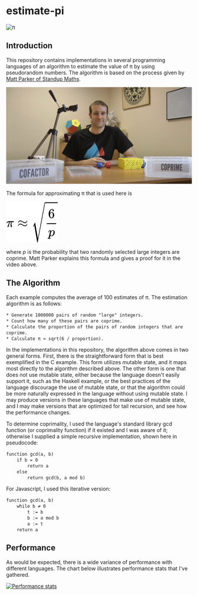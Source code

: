 # estimate-pi

<img src="https://upload.wikimedia.org/wikipedia/commons/4/42/Greek_lc_pi.svg" alt="π" width="75"/>

## Introduction

This repository contains implementations in several programming languages of an algorithm to estimate the value of &pi; by using pseudorandom numbers. The algorithm is based on the process given by [Matt Parker of Standup Maths](https://www.youtube.com/watch?v=RZBhSi_PwHU).

[![Matt Parker](https://raw.githubusercontent.com/clementi/estimate-pi/master/matt-parker.png)](https://www.youtube.com/watch?v=RZBhSi_PwHU)

The formula for approximating &pi; that is used here is

![Approximating pi](./formula.svg)

where _p_ is the probability that two randomly selected large integers are coprime. Matt Parker explains this formula and gives a proof for it in the video above.

## The Algorithm

Each example computes the average of 100 estimates of &pi;. The estimation algorithm is as follows:

```
* Generate 1000000 pairs of random "large" integers.
* Count how many of these pairs are coprime.
* Calculate the proportion of the pairs of random integers that are coprime.
* Calculate π ≈ sqrt(6 / proportion).
```

In the implementations in this repository, the algorithm above comes in two general forms. First, there is the straightforward form that is best exemplified in the C example. This form utilizes mutable state, and it maps most directly to the algorithm described above. The other form is one that does not use mutable state, either because the language doesn't easily support it, such as the Haskell example, or the best practices of the language discourage the use of mutable state, or that the algorithm could be more naturally expressed in the language without using mutable state. I may produce versions in these languages that make use of mutable state, and I may make versions that are optimized for tail recursion, and see how the performance changes.

To determine coprimality, I used the language's standard library gcd function (or coprimality function) if it existed and I was aware of it; otherwise I supplied a simple recursive implementation, shown here in pseudocode:

```
function gcd(a, b)
    if b = 0
        return a
    else
        return gcd(b, a mod b)
```

For Javascript, I used this iterative version:

```
function gcd(a, b)
    while b ≠ 0
        t := b
        b := a mod b
        a := t
    return a
```

## Performance

As would be expected, there is a wide variance of performance with different languages. The chart below illustrates performance stats that I've gathered.

[![Performance stats](https://docs.google.com/spreadsheets/d/e/2PACX-1vR1SyRMrdmPEf6gXgfvdEXJqs6-sqIgpq3z3R6HXxoS10OLPprLmWWx8HZwLTrqLURx6pnthEDD45HB/pubchart?oid=1935298427&format=image)](https://docs.google.com/spreadsheets/d/1xdHP06eoPLs7hgXIyKkfdL_ETco1unpjLdVDoXO3nuY/edit?usp=sharing)


